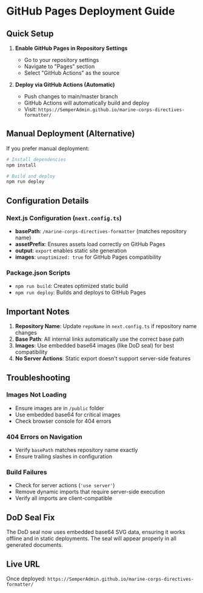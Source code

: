 # GitHub Pages Deployment Guide

## Quick Setup

1. **Enable GitHub Pages in Repository Settings**
   - Go to your repository settings
   - Navigate to "Pages" section
   - Select "GitHub Actions" as the source

2. **Deploy via GitHub Actions (Automatic)**
   - Push changes to main/master branch
   - GitHub Actions will automatically build and deploy
   - Visit: `https://SemperAdmin.github.io/marine-corps-directives-formatter/`

## Manual Deployment (Alternative)

If you prefer manual deployment:

```bash
# Install dependencies
npm install

# Build and deploy
npm run deploy
```

## Configuration Details

### Next.js Configuration (`next.config.ts`)
- **basePath**: `/marine-corps-directives-formatter` (matches repository name)
- **assetPrefix**: Ensures assets load correctly on GitHub Pages
- **output**: `export` enables static site generation
- **images**: `unoptimized: true` for GitHub Pages compatibility

### Package.json Scripts
- `npm run build`: Creates optimized static build
- `npm run deploy`: Builds and deploys to GitHub Pages

## Important Notes

1. **Repository Name**: Update `repoName` in `next.config.ts` if repository name changes
2. **Base Path**: All internal links automatically use the correct base path
3. **Images**: Use embedded base64 images (like DoD seal) for best compatibility
4. **No Server Actions**: Static export doesn't support server-side features

## Troubleshooting

### Images Not Loading
- Ensure images are in `/public` folder
- Use embedded base64 for critical images
- Check browser console for 404 errors

### 404 Errors on Navigation
- Verify `basePath` matches repository name exactly
- Ensure trailing slashes in configuration

### Build Failures
- Check for server actions (`'use server'`)
- Remove dynamic imports that require server-side execution
- Verify all imports are client-compatible

## DoD Seal Fix

The DoD seal now uses embedded base64 SVG data, ensuring it works offline and in static deployments. The seal will appear properly in all generated documents.

## Live URL
Once deployed: `https://SemperAdmin.github.io/marine-corps-directives-formatter/`